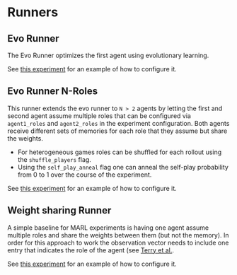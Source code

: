 # Runners 

## Evo Runner

The Evo Runner optimizes the first agent using evolutionary learning. 

See [this experiment](https://github.com/akbir/pax/blob/9a01bae33dcb2f812977be388751393f570957e9/pax/conf/experiment/cg/mfos.yaml) for an example of how to configure it.

## Evo Runner N-Roles

This runner extends the evo runner to `N > 2` agents by letting the first and second agent assume multiple roles that can be configured via `agent1_roles` and `agent2_roles` in the experiment configuration.
Both agents receive different sets of memories for each role that they assume but share the weights.

- For heterogeneous games roles can be shuffled for each rollout using the `shuffle_players` flag. 
- Using the `self_play_anneal` flag one can anneal the self-play probability from 0 to 1 over the course of the experiment.

See [this experiment](https://github.com/akbir/pax/blob/bb0e69ef71fd01ec9c85753814ffba3c5cb77935/pax/conf/experiment/rice/shaper_v_ppo.yaml) for an example of how to configure it.

## Weight sharing Runner

A simple baseline for MARL experiments is having one agent assume multiple roles and share the weights between them (but not the memory).
In order for this approach to work the observation vector needs to include one entry that indicates the role of the agent (see [Terry et al.](https://arxiv.org/abs/2005.13625v7).

See [this experiment](https://github.com/akbir/pax/blob/9d3fa62e34279a338c07cffcbf208edc8a95e7ba/pax/conf/experiment/rice/weight_sharing.yaml) for an example of how to configure it.




